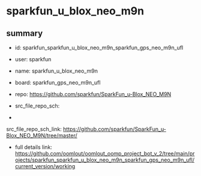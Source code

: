 # sparkfun_u_blox_neo_m9n
 
## summary 
* id: sparkfun_sparkfun_u_blox_neo_m9n_sparkfun_gps_neo_m9n_ufl
* user: sparkfun
* name: sparkfun_u_blox_neo_m9n
* board: sparkfun_gps_neo_m9n_ufl
* repo: https://github.com/sparkfun/SparkFun_u-Blox_NEO_M9N



* src_file_repo_sch: 
*
 src_file_repo_sch_link: https://github.com/sparkfun/SparkFun_u-Blox_NEO_M9N/tree/master/
* full details link: https://github.com/oomlout/oomlout_oomp_project_bot_v_2/tree/main/projects/sparkfun_sparkfun_u_blox_neo_m9n_sparkfun_gps_neo_m9n_ufl/current_version/working  






